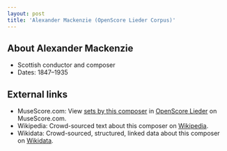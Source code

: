 ```yaml
---
layout: post
title: 'Alexander Mackenzie (OpenScore Lieder Corpus)'
---
```


## About Alexander Mackenzie

- Scottish conductor and composer
- Dates: 1847–1935

## External links

- MuseScore.com: View [sets by this composer] in [OpenScore Lieder] on MuseScore.com.
- Wikipedia: Crowd-sourced text about this composer on [Wikipedia].
- Wikidata: Crowd-sourced, structured, linked data about this composer on [Wikidata].

[Wikipedia]: https://en.wikipedia.org/wiki/Alexander_Mackenzie_(composer)
[Wikidata]: https://www.wikidata.org/wiki/Q674739
[sets by this composer]: https://musescore.com/openscore-lieder-corpus/sets?order=title&text=Mackenzie,+Alexander
[OpenScore Lieder]: https://musescore.com/openscore-lieder-corpus

